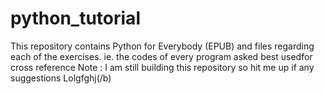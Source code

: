 # python_tutorial
This repository contains Python for Everybody (EPUB) and files regarding each of the exercises. ie. the codes of every program asked best usedfor cross reference
Note : I am still building this repository so hit me up if any suggestions
Lolgfghj(/b)
